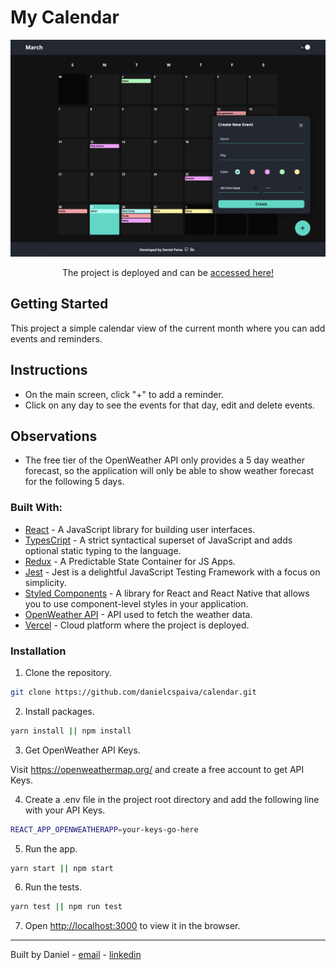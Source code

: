 # My Calendar

<p align="center">
  <img src="images/main-screen.png" />
</p>

<p align="center">
The project is deployed and can be 
 <a href="https://calendar-seven.vercel.app/">accessed here!</a>
</p>

## Getting Started

This project a simple calendar view of the current month where you can add events and reminders.

## Instructions

- On the main screen, click "+" to add a reminder.
- Click on any day to see the events for that day, edit and delete events.

## Observations

- The free tier of the OpenWeather API only provides a 5 day weather forecast, so the application will only be able to show weather forecast for the following 5 days.
### Built With:

- [React](https://reactjs.org/) - A JavaScript library for building user interfaces.
- [TypesCript](https://www.typescriptlang.org/) - A strict syntactical superset of JavaScript and adds optional static typing to the language.
- [Redux](https://redux.js.org/) - A Predictable State Container for JS Apps.
- [Jest](https://jestjs.io/) - Jest is a delightful JavaScript Testing Framework with a focus on simplicity.
- [Styled Components](https://styled-components.com/) - A library for React and React Native that allows you to use component-level styles in your application.
- [OpenWeather API](https://openweathermap.org/api) - API used to fetch the weather data.
- [Vercel](https://vercel.com/) - Cloud platform where the project is deployed.

### Installation

1. Clone the repository.

```sh
git clone https://github.com/danielcspaiva/calendar.git
```

2. Install packages.

```sh
yarn install || npm install
```

3. Get OpenWeather API Keys.

Visit https://openweathermap.org/ and create a free account to get API Keys.

4. Create a .env file in the project root directory and add the following line with your API Keys.

```sh
REACT_APP_OPENWEATHERAPP=your-keys-go-here
```

5. Run the app.

```sh
yarn start || npm start
```

6. Run the tests.

```sh
yarn test || npm run test
```

7. Open [http://localhost:3000](http://localhost:3000) to view it in the browser.

---

Built by Daniel - [email](mailto:danielcspaiva@gmail.com) - [linkedin](https://www.linkedin.com/in/danielcspaiva/)
